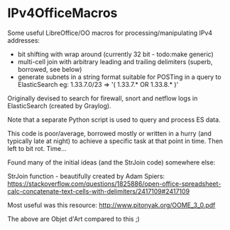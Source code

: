 # IPv4OfficeMacros

Some useful LibreOffice/OO macros for processing/manipulating IPv4 addresses:
- bit shifting with wrap around (currently 32 bit - todo:make generic)
- multi-cell join with arbitrary leading and trailing delimiters (superb, borrowed, see below)
- generate subnets in a string format suitable for POSTing in a query to ElasticSearch
  eg: 1.33.7.0/23 => '( 1.33.7.* OR 1.33.8.* )'


Originally devised to search for firewall, snort and netflow logs in ElasticSearch (created by Graylog).

Note that a separate Python script is used to query and process ES data.


This code is poor/average, borrowed mostly or written in a hurry (and typically late at night) to achieve a
specific task at that point in time.  Then left to bit rot. Time...


Found many of the initial ideas (and the StrJoin code) somewhere else:

StrJoin function - beautifully created by Adam Spiers:
https://stackoverflow.com/questions/1825886/open-office-spreadsheet-calc-concatenate-text-cells-with-delimiters/2417109#2417109

Most useful was this resource:
http://www.pitonyak.org/OOME_3_0.pdf

The above are Objet d'Art compared to this ;)

